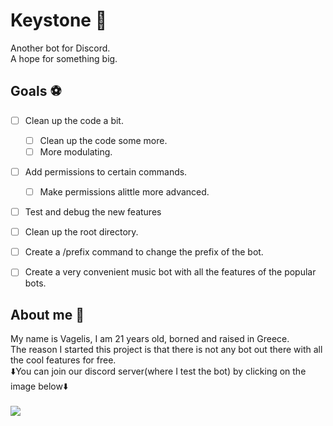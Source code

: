# Keystone 🤖
Another bot for Discord. <br/>
A hope for something big.


## Goals ⚽

- [ ] Clean up the code a bit.
    - [ ] Clean up the code some more.
    - [ ] More modulating.
- [ ] Add permissions to certain commands.
    - [ ] Make permissions alittle more advanced.
- [ ] Test and debug the new features
- [ ] Clean up the root directory.
- [ ] Create a /prefix command to change the prefix of the bot.
- [ ] Create a very convenient music bot with all the features of the popular bots.


## About me 🤷
My name is Vagelis, I am 21 years old, borned and raised in Greece.<br/>
The reason I started this project is that there is not any bot out there with all the cool features for free.<br/>
⬇️You can join our discord server(where I test the bot) by clicking on the image below⬇️
<br/>
<br/>
<a href="https://discord.gg/3fS2vEB"><img src="https://i.imgur.com/OUvlR93.png"></a>
